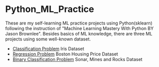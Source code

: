 # Python_ML_Practice

These are my self-learning ML practice projects using Python(sklearn) following the instruction of "Machine Learning Mastery With Python BY Jason Brownlee".
Besides basics of ML knowledge, there are three ML projects using some well-known dataset.

* [Classification Problem](https://github.com/yezhilengyue/Python_ML_Practice/tree/master/Projects/%5BClassification%5D_iris) Iris Dataset
* [Regression Problem](https://github.com/yezhilengyue/Python_ML_Practice/tree/master/Projects/%5BRegression%5Dhouse_price) Boston Housing Price Dataset
* [Binary Classification Problem](https://github.com/yezhilengyue/Python_ML_Practice/tree/master/Projects/%5BClassification-bi%5Dsonar_rock) Sonar, Mines and Rocks Dataset
